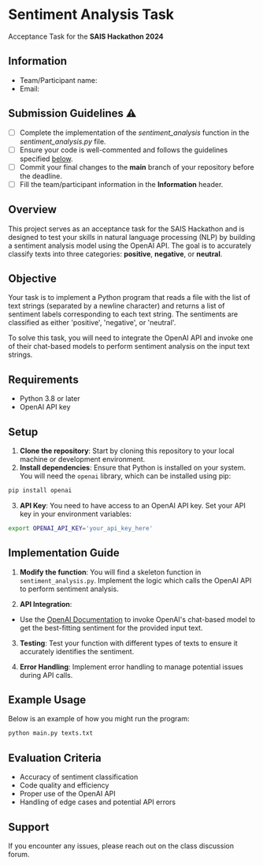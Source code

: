 # Sentiment Analysis Task
Acceptance Task for the **SAIS Hackathon 2024**

## Information
- Team/Participant name:
- Email:

## Submission Guidelines ⚠️
- [ ] Complete the implementation of the _sentiment_analysis_ function in the 
_sentiment_analysis.py_ file.
- [ ] Ensure your code is well-commented and follows the guidelines specified [below](#implementation-guide).
- [ ] Commit your final changes to the **main** branch of your repository before the deadline.
- [ ] Fill the team/participant information in the **Information** header. 

## Overview
This project serves as an acceptance task for the SAIS Hackathon and is 
designed to test your skills in natural language processing (NLP) by 
building a sentiment analysis model using the OpenAI API. The goal is 
to accurately classify texts into three categories: **positive**, 
**negative**, or **neutral**.

## Objective
Your task is to implement a Python program that reads a file with the list 
of text strings (separated by a newline character) and returns a list of 
sentiment labels corresponding to each text string. The sentiments are 
classified as either 'positive', 'negative', or 'neutral'.

To solve this task, you will need to integrate the OpenAI API 
and invoke one of their chat-based models to perform sentiment analysis on 
the input text strings.

## Requirements
- Python 3.8 or later
- OpenAI API key

## Setup
1. **Clone the repository**: Start by cloning this repository to your local machine or development environment.
2. **Install dependencies**: Ensure that Python is installed on your system. You will need the `openai` library, which can be installed using pip:
```bash
pip install openai
```
3. **API Key**: You need to have access to an OpenAI API key. Set your API key in your environment variables:
```bash
export OPENAI_API_KEY='your_api_key_here'
```

## Implementation Guide
1. **Modify the function**: You will find a skeleton function in `sentiment_analysis.py`. Implement 
the logic which calls the OpenAI API to perform sentiment analysis.

2. **API Integration**:
- Use the 
[OpenAI Documentation](https://platform.openai.com/docs/introduction) to 
invoke OpenAI's chat-based model to get the best-fitting sentiment for the provided 
input text.

3. **Testing**: Test your function with different types of texts to ensure it accurately identifies the sentiment.

4. **Error Handling**: Implement error handling to manage potential issues during API calls.

## Example Usage
Below is an example of how you might run the program:
```bash
python main.py texts.txt
```

## Evaluation Criteria
- Accuracy of sentiment classification
- Code quality and efficiency
- Proper use of the OpenAI API
- Handling of edge cases and potential API errors

## Support
If you encounter any issues, please reach out on the class discussion forum.
